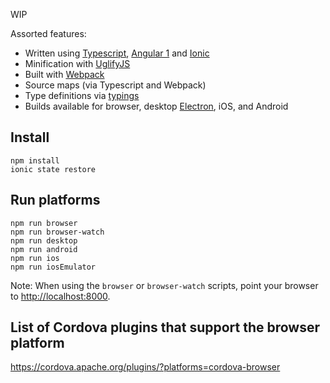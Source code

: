 WIP

Assorted features:

- Written using [Typescript](https://www.typescriptlang.org/), [Angular 1](https://angularjs.org/) and [Ionic](http://ionicframework.com/)
- Minification with [UglifyJS](https://github.com/mishoo/UglifyJS)
- Built with [Webpack](https://webpack.github.io/)
- Source maps (via Typescript and Webpack)
- Type definitions via [typings](https://github.com/typings/typings)
- Builds available for browser, desktop [Electron](http://electron.atom.io/), iOS, and Android

## Install

```
npm install
ionic state restore
```

## Run platforms

```
npm run browser
npm run browser-watch
npm run desktop
npm run android
npm run ios
npm run iosEmulator
```

Note: When using the `browser` or `browser-watch` scripts, point your browser to [http://localhost:8000](http://localhost:8000).

## List of Cordova plugins that support the browser platform

<https://cordova.apache.org/plugins/?platforms=cordova-browser>
